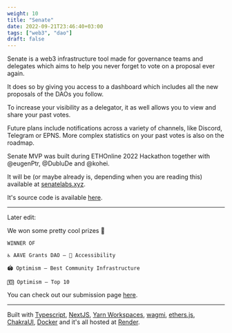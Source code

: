 ```yaml
---
weight: 10
title: "Senate"
date: 2022-09-21T23:46:40+03:00
tags: ["web3", "dao"]
draft: false
---
```


Senate is a web3 infrastructure tool made for governance teams and delegates which aims to help you never forget to vote on a proposal ever again.

It does so by giving you access to a dashboard which includes all the new proposals of the DAOs you follow.

To increase your visibility as a delegator, it as well allows you to view and share your past votes.

Future plans include notifications across a variety of channels, like Discord, Telegram or EPNS. More complex statistics on your past votes is also on the roadmap.

Senate MVP was built during ETHOnline 2022 Hackathon together with @eugenPtr, @DubluDe and @kohei.

It will be (or maybe already is, depending when you are reading this) available at [senatelabs.xyz](https://senatelabs.xyz).

It's source code is available [here](https://github.com/senate-xyz/senate).

---

Later edit:

We won some pretty cool prizes 🥳

```
WINNER OF

♿️ AAVE Grants DAO — 🥇 Accessibility

🏟 Optimism — Best Community Infrastructure

🔟 Optimism — Top 10
```

You can check out our submission page [here](https://ethglobal.com/showcase/senate-pxfwm).

---

Built with [Typescript](https://www.typescriptlang.org), [NextJS](https://nextjs.org), [Yarn Workspaces](https://classic.yarnpkg.com/lang/en/docs/workspaces/), [wagmi](https://wagmi.sh), [ethers.js](https://docs.ethers.io/v5/), [ChakraUI](https://chakra-ui.com), [Docker](https://www.docker.com) and it's all hosted at [Render](https://render.com).

